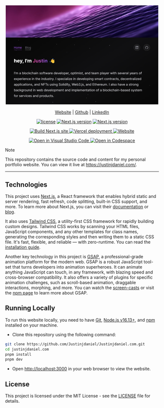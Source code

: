 <p align='center'>
<img src='.github/images/landing.png' width='500px' alt='landing page preview'/>
</p>

<p align='center'>
<a href='https://justinjdaniel.com'>Website</a>
| <a href='https://github.com/justinjdaniel'>Github</a>
| <a href='https://www.linkedin.com/in/justin-j-daniel'>LinkedIn</a>
<!-- | <a href='...'>Contributing</a> -->
</p>

<p align='center'>
  <a href='LICENSE'><img src='https://img.shields.io/badge/License-MIT-yellow.svg' alt='license'></a>
  <a href='https://nextjs.org/'><img src='https://img.shields.io/github/package-json/dependency-version/justinjdaniel/justinjdaniel.com/next/main?color=ff4088&label=next.js&logo=nextdotjs&logoColor=white' alt='Next.js version'></a>
  <a href='repo'><img src='https://img.shields.io/github/repo-size/justinjdaniel/justinjdaniel.com?color=009cdf&label=repo%20size&logo=git&logoColor=white' alt='Next.js version'></a>
</p>

<p align='center'>
  <a href="https://github.com/Justinjdaniel/justinjdaniel.com/actions/workflows/build.yml">
    <img src="https://github.com/Justinjdaniel/justinjdaniel.com/actions/workflows/build.yml/badge.svg" alt="Build Next.js site" />
  </a>
  <a href="vercel-deploy">
    <img src="https://img.shields.io/github/deployments/Justinjdaniel/Justinjdaniel.com/production?label=vercel&logo=vercel&logoColor=white" alt="Vercel deployment" />
  </a>
  <a href="https://justinjdaniel.com/">
    <img src="https://img.shields.io/website?url=https%3A%2F%2Fjustinjdaniel.com%2F&up_message=live&down_message=down&logo=unitedairlines" alt="Website" />
  </a>
</p>

<p align='center'>
  <a href="http://vscode.dev/https://github.com/Justinjdaniel/justinjdaniel.com">
      <img src="https://img.shields.io/static/v1?logo=visualstudiocode&label=&message=Open%20in%20Visual%20Studio%20Code&labelColor=2c2c32&color=007acc&logoColor=007acc" alt="Open in Visual Studio Code" />
  </a>
  <a href="https://github.com/Justinjdaniel/justinjdaniel.com/codespaces">
      <img src="https://img.shields.io/static/v1?logo=github&label=&message=Open%20in%20Codespace&labelColor=2c2c32&color=0D597F&logoColor=white" alt="Open in Codespace" />
  </a>
</p>

> [!NOTE]
> This repository contains the source code and content for my personal portfolio website. You can view it live at <https://justinjdaniel.com/>.

<hr/>

## Technologies

This project uses [Next.js](next-js), a React framework that enables hybrid static and server rendering, fast refresh, code splitting, built-in CSS support, and more. To learn more about Next.js, you can visit their [documentation](next-js-docs) or [blog](next-js-blog).

It also uses [Tailwind CSS](tailwind-css), a utility-first CSS framework for rapidly building custom designs. Tailwind CSS works by scanning your HTML files, JavaScript components, and any other templates for class names, generating the corresponding styles and then writing them to a static CSS file. It's fast, flexible, and reliable — with zero-runtime. You can read the [installation guide](tailwind-css-installation).

Another key technology in this project is [GSAP](https://greensock.com/gsap/), a professional-grade animation platform for the modern web. GSAP is a robust JavaScript tool-set that turns developers into animation superheroes. It can animate anything JavaScript can touch, in any framework, with blazing speed and cross-browser compatibility. It also offers a variety of plugins for specific animation challenges, such as scroll-based animation, draggable interactions, morphing, and more. You can watch the [screen-casts](https://greensock.com/get-started) or visit the [npm page](https://www.npmjs.com/package/gsap) to learn more about GSAP.

## Running Locally

To run this website locally, you need to have [Git](https://git-scm.com/), [Node.js v16.13+](https://nodejs.org/en/), and [npm](https://www.npmjs.com/) installed on your machine.

- Clone this repository using the following command:

<!-- TODO: add other installation methods -->
<!-- add optional step to install with npm too instead of pnpm only -->
<!-- labels: enhancement -->

```bash
git clone https://github.com/Justinjdaniel/Justinjdaniel.com.git
cd justinjdaniel.com
pnpm install
pnpm dev
```

- Open <http://localhost:3000> in your web browser to view the website.

## License

This project is licensed under the MIT License - see the [LICENSE](LICENSE) file for details.

<!-- link reference -->
